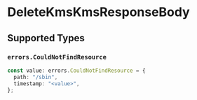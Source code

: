 # DeleteKmsKmsResponseBody


## Supported Types

### `errors.CouldNotFindResource`

```typescript
const value: errors.CouldNotFindResource = {
  path: "/sbin",
  timestamp: "<value>",
};
```

